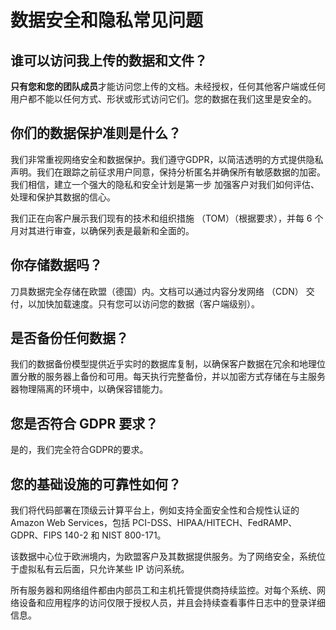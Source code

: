 # 数据安全和隐私常见问题

## 谁可以访问我上传的数据和文件？
**只有您和您的团队成员**才能访问您上传的文档。未经授权，任何其他客户端或任何用户都不能以任何方式、形状或形式访问它们。您的数据在我们这里是安全的。

## 你们的数据保护准则是什么？
我们非常重视网络安全和数据保护。我们遵守GDPR，以简洁透明的方式提供隐私声明。我们在跟踪之前征求用户同意，保持分析匿名并确保所有敏感数据的加密。我们相信，建立一个强大的隐私和安全计划是第一步
加强客户对我们如何评估、处理和保护其数据的信心。

我们正在向客户展示我们现有的技术和组织措施 （TOM）（根据要求），并每 6 个月对其进行审查，以确保列表是最新和全面的。

## 你存储数据吗？

刀具数据完全存储在欧盟（德国）内。文档可以通过内容分发网络 （CDN） 交付，以加快加载速度。只有您可以访问您的数据（客户端级别）。

## 是否备份任何数据？

我们的数据备份模型提供近乎实时的数据库复制，以确保客户数据在冗余和地理位置分散的服务器上备份和可用。每天执行完整备份，并以加密方式存储在与主服务器物理隔离的环境中，以确保容错能力。

## 您是否符合 GDPR 要求？

是的，我们完全符合GDPR的要求。

## 您的基础设施的可靠性如何？

我们将代码部署在顶级云计算平台上，例如支持全面安全性和合规性认证的 Amazon Web Services，包括 PCI-DSS、HIPAA/HITECH、FedRAMP、GDPR、FIPS 140-2 和 NIST 800-171。

该数据中心位于欧洲境内，为欧盟客户及其数据提供服务。为了网络安全，系统位于虚拟私有云后面，只允许某些 IP 访问系统。

所有服务器和网络组件都由内部员工和主机托管提供商持续监控。对每个系统、网络设备和应用程序的访问仅限于授权人员，并且会持续查看事件日志中的登录详细信息。